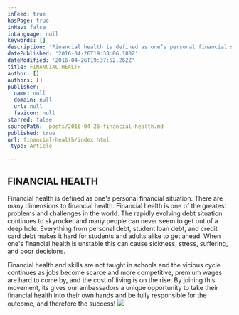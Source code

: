 ```yaml
---
inFeed: true
hasPage: true
inNav: false
inLanguage: null
keywords: []
description: 'Financial health is defined as one’s personal financial situation. There are many dimensions to financial health. Financial health is one of the greatest problems and challenges in the world. The rapidly evolving debt situation continues to skyrocket and many people can never seem to get out of a deep hole. Everything from personal debt, student loan debt, and credit card debt makes it hard for students and adults alike to get ahead. When one’s financial health is unstable this can cause sickness, stress, suffering, and poor decisions.'
datePublished: '2016-04-26T19:38:06.180Z'
dateModified: '2016-04-26T19:37:52.262Z'
title: FINANCIAL HEALTH
author: []
authors: []
publisher:
  name: null
  domain: null
  url: null
  favicon: null
starred: false
sourcePath: _posts/2016-04-26-financial-health.md
published: true
url: financial-health/index.html
_type: Article

---
```

## FINANCIAL HEALTH

Financial health is defined as one's personal financial situation. There are many dimensions to financial health. Financial health is one of the greatest problems and challenges in the world. The rapidly evolving debt situation continues to skyrocket and many people can never seem to get out of a deep hole. Everything from personal debt, student loan debt, and credit card debt makes it hard for students and adults alike to get ahead. When one's financial health is unstable this can cause sickness, stress, suffering, and poor decisions.

Financial health and skills are not taught in schools and the vicious cycle continues as jobs become scarce and more competitive, premium wages are hard to come by, and the cost of living is on the rise. By joining this movement, its gives our ambassadors a unique opportunity to take their financial health into their own hands and be fully responsible for the outcome, and therefore the success!
![](https://the-grid-user-content.s3-us-west-2.amazonaws.com/e82d663f-8175-46cd-b5a4-620afa3669f2.jpg)